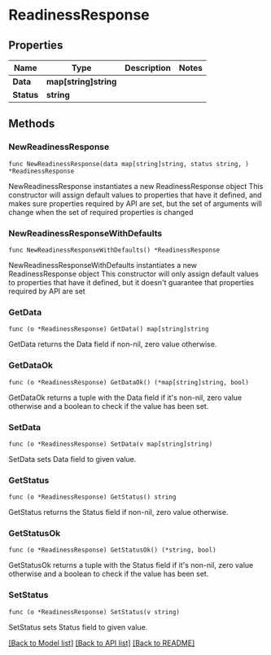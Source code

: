 # ReadinessResponse

## Properties

Name | Type | Description | Notes
------------ | ------------- | ------------- | -------------
**Data** | **map[string]string** |  | 
**Status** | **string** |  | 

## Methods

### NewReadinessResponse

`func NewReadinessResponse(data map[string]string, status string, ) *ReadinessResponse`

NewReadinessResponse instantiates a new ReadinessResponse object
This constructor will assign default values to properties that have it defined,
and makes sure properties required by API are set, but the set of arguments
will change when the set of required properties is changed

### NewReadinessResponseWithDefaults

`func NewReadinessResponseWithDefaults() *ReadinessResponse`

NewReadinessResponseWithDefaults instantiates a new ReadinessResponse object
This constructor will only assign default values to properties that have it defined,
but it doesn't guarantee that properties required by API are set

### GetData

`func (o *ReadinessResponse) GetData() map[string]string`

GetData returns the Data field if non-nil, zero value otherwise.

### GetDataOk

`func (o *ReadinessResponse) GetDataOk() (*map[string]string, bool)`

GetDataOk returns a tuple with the Data field if it's non-nil, zero value otherwise
and a boolean to check if the value has been set.

### SetData

`func (o *ReadinessResponse) SetData(v map[string]string)`

SetData sets Data field to given value.


### GetStatus

`func (o *ReadinessResponse) GetStatus() string`

GetStatus returns the Status field if non-nil, zero value otherwise.

### GetStatusOk

`func (o *ReadinessResponse) GetStatusOk() (*string, bool)`

GetStatusOk returns a tuple with the Status field if it's non-nil, zero value otherwise
and a boolean to check if the value has been set.

### SetStatus

`func (o *ReadinessResponse) SetStatus(v string)`

SetStatus sets Status field to given value.



[[Back to Model list]](../README.md#documentation-for-models) [[Back to API list]](../README.md#documentation-for-api-endpoints) [[Back to README]](../README.md)


